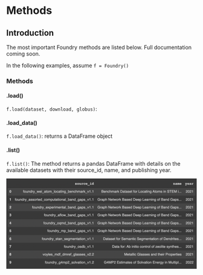 # Methods

## Introduction

The most important Foundry methods are listed below. Full documentation coming soon.

In the following examples, assume `f = Foundry()`

### Methods

#### .load()

`f.load(dataset, download, globus)`:&#x20;

#### .load\_data()

`f.load_data()`: returns a DataFrame object

#### .list()

`f.list()`:  The method returns a pandas DataFrame with details on the available datasets with their source\_id, name, and publishing year.

![Table returned by f.list() of all datasets in the MDF index](<../.gitbook/assets/Screen Shot 2022-01-27 at 1.29.23 PM (1).png>)

